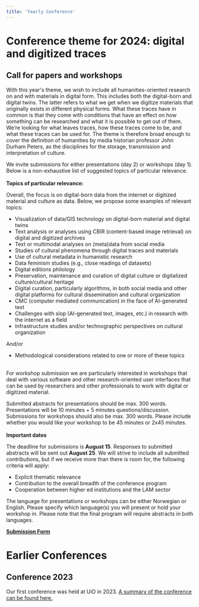 ```yaml
---
title: 'Yearly Conference'
---
```


# Conference theme for 2024: digital and digitized traces
## Call for papers and workshops
With this year's theme, we wish to include all humanities-oriented research on and with materials in digital form. This includes both the digital-born and digital twins. The latter refers to what we get when we digitize materials that originally exists in different physical forms. What these traces have in common is that they come with conditions that have an effect on how something can be researched and what it is possible to get out of them. We’re looking for what leaves traces, how these traces come to be, and what these traces can be used for. The theme is therefore broad enough to cover the definition of humanities by media historian professor John Durham Peters, as the disciplines for the storage, transmission and interpretation of culture.
 
We invite submissions for either presentations (day 2) or workshops (day 1). Below is a non-exhaustive list of suggested topics of particular relevance.
<br><br>
**Topics of particular relevance:**

Overall, the focus is on digital-born data from the internet or digitized material and culture as data. Below, we propose some examples of relevant topics:
 
- Visualization of data/GIS technology on digital-born material and digital twins
- Text analysis or analyses using CBIR (content-based image retrieval) on digital and digitized archives
- Text or multimodal analyses on (meta)data from social media
- Studies of cultural phenomena through digital traces and materials
- Use of cultural metadata in humanistic research
- Data feminism studies (e.g., close readings of datasets)
- Digital editions philology
- Preservation, maintenance and curation of digital culture or digitalized culture/cultural heritage
- Digital curation, particularly algorithms, in both social media and other digital platforms for cultural dissemination and cultural organization
- CMC (computer mediated communication) in the face of AI-generated text
- Challenges with slop (AI-generated text, images, etc.) in research with the internet as a field
- Infrastructure studies and/or technographic perspectives on cultural organization
 
And/or

- Methodological considerations related to one or more of these topics
 <br><br>
 
For workshop submission we are particularly interested in workshops that deal with various software and other research-oriented user interfaces that can be used by researchers and other professionals to work with digital or digitized material.
 
Submitted abstracts for presentations should be max. 300 words. Presentations will be 10 minutes + 5 minutes questions/discussion. Submissions for workshops should also be max. 300 words. Please include whether you would like your workshop to be 45 minutes or 2x45 minutes.
 <br><br>
**Important dates**

The deadline for submissions is **August 15**. Responses to submitted abstracts will be sent out **August 25**. We will strive to include all submitted contributions, but if we receive more than there is room for, the following criteria will apply:
- Explicit thematic relevance
- Contribution to the overall breadth of the conference program
- Cooperation between higher ed institutions and the LAM sector
 
The language for presentations or workshops can be either Norwegian or English. Please specify which language(s) you will present or hold your workshop in. Please note that the final program will require abstracts in both languages.



[**Submission Form**](https://forms.gle/UnqDj1kyd45FdBQS9)




# Earlier Conferences

## Conference 2023
Our first conference was held at UiO in 2023. [A summary of the conference can be found here.](https://www.ub.uio.no/bibliotekene/dsc/digiforsk-bloggen/20231106_dhko.html)
